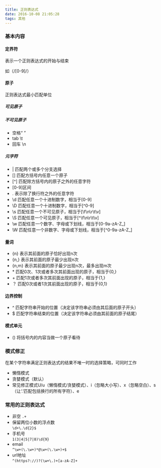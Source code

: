 ```yaml
---
title: 正则表达式
date: 2016-10-08 21:05:28
tags: 其他
---
```

### 基本内容
#### 定界符
表示一个正则表达式的开始与结束 

如（/[0-9]/）
 <!--more-->
#### 原子
正则表达式最小匹配单位
##### 可见原子
##### 不可见原子
* 空格“ ”
* tab \t
* 回车 \n
##### 元字符
* |    匹配两个或多个分支选择
* []   匹配方括号内任意一个原子
* [^] 匹配除方括号内的原子之外的任意字符
* [0-9]区间
* .      表示除了换行符之外的任意字符
* \d    匹配任意一个十进制数字，相当于[0-9]
* \D    匹配任意一个十进制数字，相当于[^0-9]
* \s     匹配任意一个不可见原子，相当于[\f\n\r\t\v]
* \S     匹配任意一个可见原子，相当于[^\f\n\r\t\v]
* \w    匹配任意一个数字、字母或下划线，相当于[0-9a-zA-Z_]
* \W   匹配任意一个非数字、字母或下划线，相当于[^0-9a-zA-Z_]
#### 量词
* {n}        表示其前面的原子恰好出现n次
* {n,}       表示其前面的原子最少出现n次
* {n,m}    表示其前面的原子最少出现n次，最多出现m次
* \*           匹配0次、1次或者多次其前面出现的原子，相当于{0,}
* \+          匹配1次或者多次其前面出现的原子，相当于{1,}
* ？         匹配0次或者1次其前面出现的原子，相当于{0,1}
#### 边界控制
* ^     匹配字符串开始的位置（决定该字符串必须由其后面的原子开头）
* $      匹配字符串结束的位置（决定该字符串必须由其前面的原子结尾）
#### 模式单元
* ()      将括号内的内容当做一个原子看待

### 模式修正
在某个字符串满足正则表达式的结果不唯一时的选择策略，可同时工作

* 懒惰模式
* 贪婪模式（默认）
* 常见修正模式U/u（懒惰模式/贪婪模式）、i（忽略大小写）、x（忽略空白）、s（让‘.’匹配包括换行的所有字符）、e

### 常用的正则表达式
* 非空 
`.+`
* 保留两位小数的浮点数     
`\d+\.\d{2}$`
* 手机号       
`1(3|4|5|7|8)\d{9}`
* email        
`^\w+(\.\w+)*@\w+(\.\w+)+$`
* url地址    
`^(https?://)?(\w+\.)+[a-zA-Z]+`

